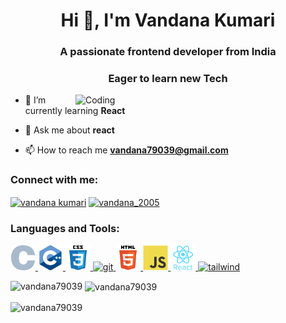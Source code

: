 <h1 align="center">Hi 👋, I'm Vandana Kumari</h1>
<h3 align="center">A passionate frontend developer from India</h3>
<h3 align="center">Eager to learn new Tech</h3>
<img align="right" alt="Coding" width="400" src= "https://github.com/user-attachments/assets/0db89431-3d76-4d28-b475-07ad9bc43079" />

- 🌱 I’m currently learning **React**

- 💬 Ask me about **react**

- 📫 How to reach me **vandana79039@gmail.com**

<h3 align="left">Connect with me:</h3>
<p align="left">
<a href="https://linkedin.com/in/vandana kumari" target="blank"><img align="center" src="https://raw.githubusercontent.com/rahuldkjain/github-profile-readme-generator/master/src/images/icons/Social/linked-in-alt.svg" alt="vandana kumari" height="30" width="40" /></a>
<a href="https://www.leetcode.com/vandana_2005" target="blank"><img align="center" src="https://raw.githubusercontent.com/rahuldkjain/github-profile-readme-generator/master/src/images/icons/Social/leet-code.svg" alt="vandana_2005" height="30" width="40" /></a>
</p>

<h3 align="left">Languages and Tools:</h3>
<p align="left"> <a href="https://www.cprogramming.com/" target="_blank" rel="noreferrer"> <img src="https://raw.githubusercontent.com/devicons/devicon/master/icons/c/c-original.svg" alt="c" width="40" height="40"/> </a> <a href="https://www.w3schools.com/cpp/" target="_blank" rel="noreferrer"> <img src="https://raw.githubusercontent.com/devicons/devicon/master/icons/cplusplus/cplusplus-original.svg" alt="cplusplus" width="40" height="40"/> </a> <a href="https://www.w3schools.com/css/" target="_blank" rel="noreferrer"> <img src="https://raw.githubusercontent.com/devicons/devicon/master/icons/css3/css3-original-wordmark.svg" alt="css3" width="40" height="40"/> </a> <a href="https://git-scm.com/" target="_blank" rel="noreferrer"> <img src="https://www.vectorlogo.zone/logos/git-scm/git-scm-icon.svg" alt="git" width="40" height="40"/> </a> <a href="https://www.w3.org/html/" target="_blank" rel="noreferrer"> <img src="https://raw.githubusercontent.com/devicons/devicon/master/icons/html5/html5-original-wordmark.svg" alt="html5" width="40" height="40"/> </a> <a href="https://developer.mozilla.org/en-US/docs/Web/JavaScript" target="_blank" rel="noreferrer"> <img src="https://raw.githubusercontent.com/devicons/devicon/master/icons/javascript/javascript-original.svg" alt="javascript" width="40" height="40"/> </a> <a href="https://reactjs.org/" target="_blank" rel="noreferrer"> <img src="https://raw.githubusercontent.com/devicons/devicon/master/icons/react/react-original-wordmark.svg" alt="react" width="40" height="40"/> </a> <a href="https://tailwindcss.com/" target="_blank" rel="noreferrer"> <img src="https://www.vectorlogo.zone/logos/tailwindcss/tailwindcss-icon.svg" alt="tailwind" width="40" height="40"/> </a> </p>

<p><img align="left" src="https://github-readme-stats.vercel.app/api/top-langs?username=vandana79039&show_icons=true&locale=en&layout=compact" alt="vandana79039" /></p>

<p>&nbsp;<img align="center" src="https://github-readme-stats.vercel.app/api?username=vandana79039&show_icons=true&locale=en" alt="vandana79039" /></p>

<p><img align="center" src="https://github-readme-streak-stats.herokuapp.com/?user=vandana79039&" alt="vandana79039" /></p>
